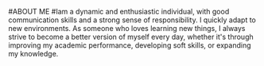 #ABOUT ME
#Iam a dynamic and enthusiastic individual, with good communication skills and a strong sense of responsibility. I quickly adapt to new environments. As someone who loves learning new things, I always strive to become a better version of myself every day, whether it's through improving my academic performance, developing soft skills, or expanding my knowledge.
